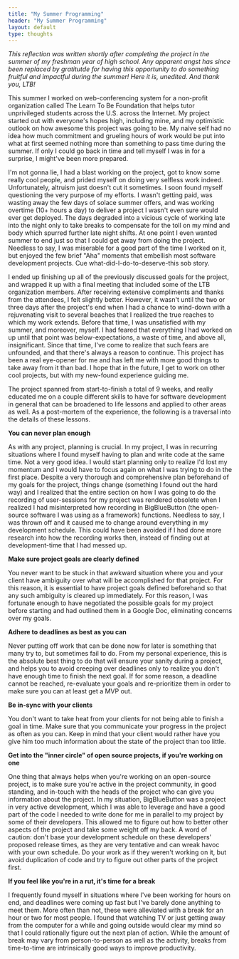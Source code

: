 ```yaml
---
title: "My Summer Programming"
header: "My Summer Programming"
layout: default
type: thoughts
---
```

_This reflection was written shortly after completing the project in the summer of my freshman year of high school. Any apparent angst has since been replaced by gratitutde for having this opportunity to do something fruitful and impactful during the summer! Here it is, unedited. And thank you, LTB!_

This summer I worked on web-conferencing system for a non-profit organization called The Learn To Be Foundation that helps tutor unprivileged students across the U.S. across the Internet. My project started out with everyone&#39;s hopes high, including mine, and my optimistic outlook on how awesome this project was going to be. My naive self had no idea how much commitment and grueling hours of work would be put into what at first seemed nothing more than something to pass time during the summer. If only I could go back in time and tell myself I was in for a surprise, I might&#39;ve been more prepared. 

I&#39;m not gonna lie, I had a blast working on the project, got to know some really cool people, and prided myself on doing very selfless work indeed. Unfortunately, altruism just doesn&#39;t cut it sometimes. I soon found myself questioning the very purpose of my efforts. I wasn&#39;t getting paid, was wasting away the few days of solace summer offers, and was working overtime (10+ hours a day) to deliver a project I wasn&#39;t even sure would ever get deployed. The days degraded into a vicious cycle of working late into the night only to take breaks to compensate for the toll on my mind and body which spurred further late night shifts. At one point I even wanted summer to end just so that I could get away from doing the project. Needless to say, I was miserable for a good part of the time I worked on it, but enjoyed the few brief &quot;Aha&quot; moments that embellish most software development projects. Cue what-did-I-do-to-deserve-this sob story.

I ended up finishing up all of the previously discussed goals for the project, and wrapped it up with a final meeting that included some of the LTB organization members. After receiving extensive compliments and thanks from the attendees, I felt slightly better. However, it wasn&#39;t until the two or three days after the project&#39;s end when I had a chance to wind-down with a rejuvenating visit to several beaches that I realized the true reaches to which my work extends. Before that time, I was unsatisfied with my summer, and moreover, myself. I had feared that everything I had worked on up until that point was below-expectations, a waste of time, and above all, insignificant. Since that time, I&#39;ve come to realize that such fears are unfounded, and that there&#39;s always a reason to continue. This project has been a real eye-opener for me and has left me with more good things to take away from it than bad. I hope that in the future, I get to work on other cool projects, but with my new-found experience guiding me. 

The project spanned from start-to-finish a total of 9 weeks, and really educated me on a couple different skills to have for software development in general that can be broadened to life lessons and applied to other areas as well. As a post-mortem of the experience, the following is a traversal into the details of these lessons.

**You can never plan enough**

As with any project, planning is crucial. In my project, I was in recurring situations where I found myself having to plan and write code at the same time. Not a very good idea. I would start planning only to realize I&#39;d lost my momentum and I would have to focus again on what I was trying to do in the first place. Despite a very thorough and comprehensive plan beforehand of my goals for the project, things change (something I found out the hard way) and I realized that the entire section on how I was going to do the recording of user-sessions for my project was rendered obsolete when I realized I had misinterpreted how recording in BigBlueButton (the open-source software I was using as a framework) functions. Needless to say, I was thrown off and it caused me to change around everything in my development schedule. This could have been avoided if I had done more research into how the recording works then, instead of finding out at development-time that I had messed up.

**Make sure project goals are clearly defined**

You never want to be stuck in that awkward situation where you and your client have ambiguity over what will be accomplished for that project. For this reason, it is essential to have project goals defined beforehand so that any such ambiguity is cleared up immediately. For this reason, I was fortunate enough to have negotiated the possible goals for my project before starting and had outlined them in a Google Doc, eliminating concerns over my goals.

**Adhere to deadlines as best as you can**

Never putting off work that can be done now for later is something that many try to, but sometimes fail to do. From my personal experience, this is the absolute best thing to do that will ensure your sanity during a project, and helps you to avoid creeping over deadlines only to realize you don&#39;t have enough time to finish the next goal. If for some 
reason, a deadline cannot be reached, re-evaluate your goals and re-prioritize them in order to make sure you can at least get a MVP out.

**Be in-sync with your clients**

You don&#39;t want to take heat from your clients for not being able to finish a goal in time. Make sure that you communicate your progress in the project as often as you can. Keep in mind that your client would rather have you give him too much information about the state of the project than too little.

**Get into the &quot;inner circle&quot; of open source projects, if you&#39;re working on one**

One thing that always helps when you&#39;re working on an open-source project, is to make sure you&#39;re active in the project community, in good standing, and in-touch with the heads of the project who can give you information about the project. In my situation, BigBlueButton was a project in very active development, which I was able to leverage and have a good part of the code I needed to write done for me in parallel to my project by some of their developers. This allowed me to figure out how to better other aspects of the project and take some weight off my back. A word of caution: don&#39;t base your development schedule on these developers&#39; proposed release times, as they are very tentative and can wreak havoc with your own schedule. Do your work as if they weren&#39;t working on it, but avoid duplication of code and try to figure out other parts of the project first.

**If you feel like you&#39;re in a rut, it&#39;s time for a break**

I frequently found myself in situations where I&#39;ve been working for hours on end, and deadlines were coming up fast but I&#39;ve barely done anything to meet them. More often than not, these were alleviated with a break for an hour or two for most people. I found that watching TV or just getting away from the computer for a while and going outside would clear my mind so that I could rationally figure out the next plan of action. While the amount of break may vary from person-to-person as well as the activity, breaks from time-to-time are intrinsically good ways to improve productivity.
